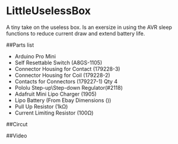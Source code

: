 # LittleUselessBox
A tiny take on the useless box. Is an exersize in using the AVR sleep functions to reduce current draw and extend battery life.

##Parts list
* Arduino Pro Mini
* Self Resettable Switch (A8GS-1105)
* Connector Housing for Contact (179228-3)
* Connector Housing for Coil (179228-2)
* Contacts for Connectors (179227-1) Qty 4
* Pololu Step-up\Step-down Regulator(#2118)
* Adafruit Mini Lipo Charger (1905)
* Lipo Battery (From Ebay Dimensions ())
* Pull Up Resistor (1kΩ)
* Current Limiting Resistor (100Ω)

##Circut

##Video

